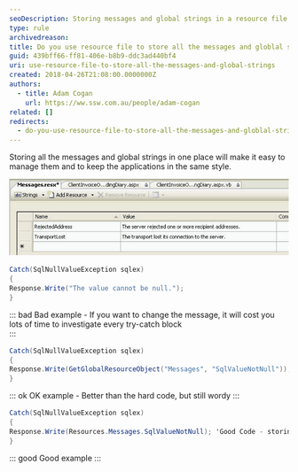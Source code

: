 ```yaml
---
seoDescription: Storing messages and global strings in a resource file simplifies management and maintains application consistency.
type: rule
archivedreason:
title: Do you use resource file to store all the messages and globlal strings?
guid: 439bff66-ff81-406e-b8b9-ddc3ad440bf4
uri: use-resource-file-to-store-all-the-messages-and-global-strings
created: 2018-04-26T21:08:00.0000000Z
authors:
  - title: Adam Cogan
    url: https://ww.ssw.com.au/people/adam-cogan
related: []
redirects:
  - do-you-use-resource-file-to-store-all-the-messages-and-globlal-strings
---
```


Storing all the messages and global strings in one place will make it easy to manage them and to keep the applications in the same style.

<!--endintro-->

![Store messages in the Message.resx](Code_StoreMessage.jpg)

```cs
Catch(SqlNullValueException sqlex)
{
Response.Write("The value cannot be null.");
}
```

::: bad
Bad example - If you want to change the message, it will cost you lots of time to investigate every try-catch block  
:::

```cs
Catch(SqlNullValueException sqlex)
{
Response.Write(GetGlobalResourceObject("Messages", "SqlValueNotNull"));
}
```

::: ok
OK example - Better than the hard code, but still wordy
:::

```cs
Catch(SqlNullValueException sqlex)
{
Response.Write(Resources.Messages.SqlValueNotNull); 'Good Code - storing message in resource file.
}
```

::: good
Good example
:::
